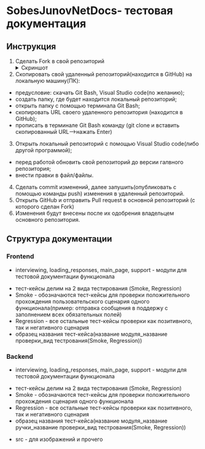 # SobesJunovNetDocs- тестовая документация

## Инструкция


1. Сделать Fork в свой репозиторий <details><summary>Скриншот</summary>![Fork](src/img/fork.png)</details>
2. Скопировать свой удаленный репозиторий(находится в GitHub) на локальную машину(ПК):
- предусловие: скачать Git Bash, Visual Studio code(по желанию);
- создать папку, где будет находится локальный репозиторий;
- открыть папку с помощью терминала Git Bash;
- скопировать URL своего удаленного репозитория (находится в GitHub);
- прописать в терминале Git Bash команду (git clone и вставить скопированный URL-->нажать Enter)
3. Открыть локальный репозиторий с помощью Visual Studio code(либо другой программой);
- перед работой обновить свой репозиторий до версии галвного репозитория;
- внести правки в файл/файлы.
4. Сделать commit изменений, далее запушить(опубликовать с помощью команды push) изменения в удаленный репозиторий.
5. Открыть GitHub и отправить Pull request в основной репозиторий (с которого сделан Fork)
6. Изменения будут внесены после их одобрения владельцем основного репозитория.

## Структура документации
### Frontend

* interviewing, loading_responses, main_page, support - модули для тестовой документации функционала
- тест-кейсы делим на 2 вида тестирования (Smoke, Regression)
- Smoke - обозначаются тест-кейсы для проверки положительного прохождения пользовательского сценария одного          функционала(пример: отправка сообщения в поддержу с заполнением всех обязательных полей)
- Regression - все остальные тест-кейсы проверки как позитивного, так и негативного сценария
- образец названия тест-кейса(название модуля_название проверки_вид тестрования(Smoke, Regression))

### Backend

* interviewing, loading_responses, main_page, support - модули для тестовой документации функционала
- тест-кейсы делим на 2 вида тестирования (Smoke, Regression)
- Smoke - обозначаются тест-кейсы для проверки положительного прохождения сценария одного функционала
- Regression - все остальные тест-кейсы проверки как позитивного, так и негативного сценария
- образец названия тест-кейса(название модуля_название ручки_название проверки_вид тестрования(Smoke, Regression))

* src - для изображений и прочего
